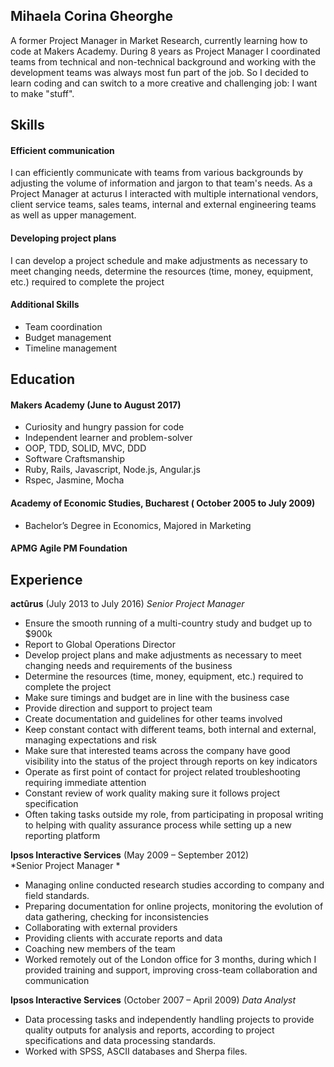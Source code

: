## Mihaela Corina Gheorghe

A former Project Manager in Market Research, currently learning how to code at Makers Academy. During 8 years as Project Manager I coordinated teams from technical and non-technical background and working with the development teams was always most fun part of the job. So I decided to learn coding and can switch to a more creative and challenging job: I want to make "stuff".

## Skills

#### Efficient communication

I can efficiently communicate with teams from various backgrounds by adjusting the volume of information and jargon to that team's needs. As a Project Manager at acturus I interacted with multiple international vendors, client service teams, sales teams, internal and external engineering teams as well as upper management.

#### Developing project plans 

I can develop a project schedule and make adjustments as necessary to meet changing needs, determine the resources (time, money, equipment, etc.) required to complete the project

#### Additional Skills
- Team coordination
- Budget management
- Timeline management 

## Education

#### Makers Academy (June to August 2017)

- Curiosity and hungry passion for code
- Independent learner and problem-solver
- OOP, TDD, SOLID, MVC, DDD
- Software Craftsmanship
- Ruby, Rails, Javascript, Node.js, Angular.js
- Rspec, Jasmine, Mocha

#### Academy of Economic Studies, Bucharest ( October 2005 to July 2009)

- Bachelor’s Degree in Economics, Majored in Marketing

#### APMG Agile PM Foundation 

## Experience

**actûrus** (July 2013 to July 2016)
*Senior Project Manager*

- Ensure the smooth running of a multi-country study and budget up to $900k
- Report to Global Operations Director
- Develop project plans and make adjustments as necessary to meet changing needs and requirements of the business
- Determine the resources (time, money, equipment, etc.) required to complete the project
- Make sure timings and budget are in line with the business case
- Provide direction and support to project team
- Create documentation and guidelines for other teams involved
- Keep constant contact with different teams, both internal and external, managing expectations and risk
- Make sure that interested teams across the company have good visibility into the status of the project through reports on key indicators
- Operate as first point of contact for project related troubleshooting requiring immediate attention
- Constant review of work quality making sure it follows project specification
- Often taking tasks outside my role, from participating in proposal writing to helping with quality assurance process while setting up a new reporting platform

**Ipsos Interactive Services** (May 2009 – September 2012)   
*Senior Project Manager *  

- Managing online conducted research studies according to company and field standards.
- Preparing documentation for online projects, monitoring the evolution of data gathering, checking for inconsistencies
- Collaborating with external providers
- Providing clients with accurate reports and data
- Coaching new members of the team
- Worked remotely out of the London office for 3 months, during which I provided training and support, improving cross-team collaboration and communication

**Ipsos Interactive Services** (October 2007 – April 2009)
*Data Analyst*

- Data processing tasks and independently handling projects to provide quality outputs for analysis and reports, according to project specifications and data processing standards.
- Worked with SPSS, ASCII databases and Sherpa files.

